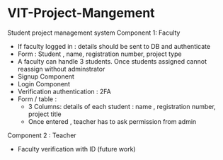 # VIT-Project-Mangement
Student project management system
Component 1: Faculty
  - If faculty logged in : details should be sent to DB and authenticate
  - Form : Student , name, registration number, project type
  - A faculty can handle 3 students. Once students assigned cannot reassign without adminstrator
  - Signup Component 
  - Login Component
  - Verification authentication : 2FA
  - Form / table : 
      - 3 Columns: details of each student : name , registration number, project title
      - Once entered , teacher has to ask permission from admin

Component 2 : Teacher
  - Faculty verification with ID (future work)
